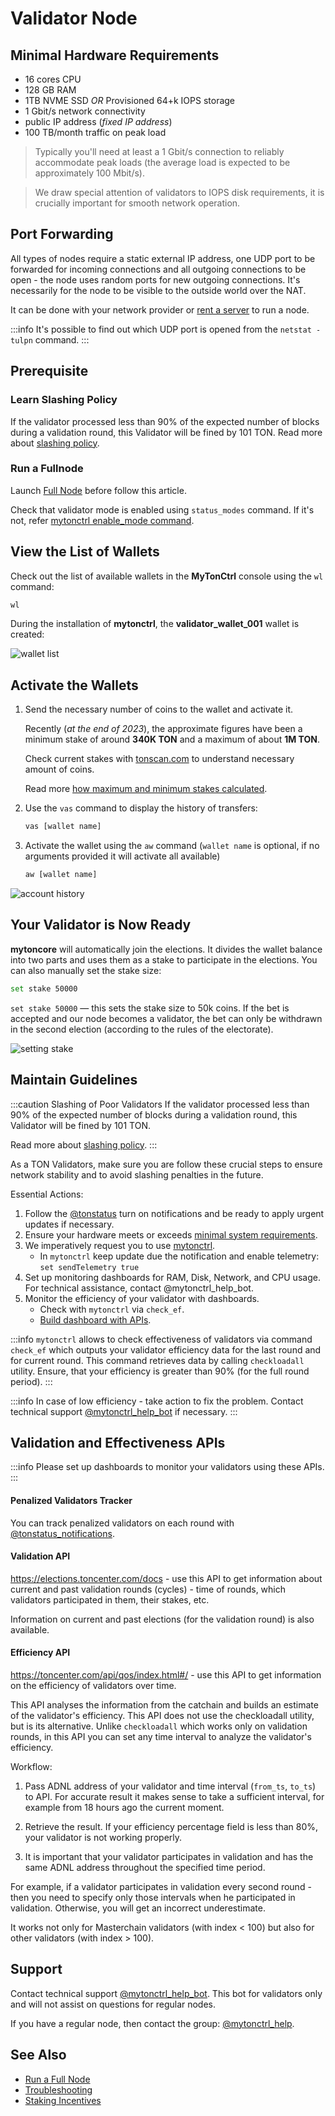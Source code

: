 # Validator Node


## Minimal Hardware Requirements

- 16 cores CPU
- 128 GB RAM
- 1TB NVME SSD _OR_ Provisioned 64+k IOPS storage
- 1 Gbit/s network connectivity
- public IP address (_fixed IP address_)
- 100 TB/month traffic on peak load

> Typically you'll need at least a 1 Gbit/s connection to reliably accommodate peak loads (the average load is expected to be approximately 100 Mbit/s).

> We draw special attention of validators to IOPS disk requirements, it is crucially important for smooth network operation.

## Port Forwarding

All types of nodes require a static external IP address, one UDP port to be forwarded for incoming connections and all outgoing connections to be open - the node uses random ports for new outgoing connections. It's necessarily for the node to be visible to the outside world over the NAT.

It can be done with your network provider or [rent a server](/participate/run-nodes/full-node#recommended-providers) to run a node.

:::info
It's possible to find out which UDP port is opened from the `netstat -tulpn` command.
:::


## Prerequisite

### Learn Slashing Policy

If the validator processed less than 90% of the expected number of blocks during a validation round, this Validator will be fined by 101 TON.
Read more about [slashing policy](/v3/documentation/infra/nodes/validation/staking-incentives#decentralized-system-of-penalties).


### Run a Fullnode
Launch [Full Node](/participate/run-nodes/full-node) before follow this article.



Check that validator mode is enabled using `status_modes` command. If it's not, refer [mytonctrl enable_mode command](/v3/documentation/infra/nodes/mytonctrl/mytonctrl-overview#enable_mode).

## View the List of Wallets

Check out the list of available wallets in the **MyTonCtrl** console using the `wl` command:

```sh
wl
```

During the installation of **mytonctrl**, the **validator_wallet_001** wallet is created:

![wallet list](/img/docs/nodes-validator/manual-ubuntu_mytonctrl-wl_ru.png)


## Activate the Wallets

1. Send the necessary number of coins to the wallet and activate it.

   Recently (_at the end of 2023_), the approximate figures have been a minimum stake of around __340K TON__ and a maximum of about __1M TON__.

   Check current stakes with [tonscan.com](https://tonscan.com/validation) to understand necessary amount of coins.

   Read more [how maximum and minimum stakes calculated](/v3/documentation/infra/nodes/validation/staking-incentives#values-of-stakes-max-effective-stake).

2. Use the `vas` command to display the history of transfers:

    ```sh
    vas [wallet name]
    ```

3. Activate the wallet using the `aw` command (`wallet name` is optional, if no arguments provided it will activate all available)

    ```sh
    aw [wallet name]
    ```

![account history](/img/docs/nodes-validator/manual-ubuntu_mytonctrl-vas-aw_ru.png)

## Your Validator is Now Ready

**mytoncore** will automatically join the elections. It divides the wallet balance into two parts and uses them as a stake to participate in the elections. You can also manually set the stake size:

```sh
set stake 50000
```

`set stake 50000` — this sets the stake size to 50k coins. If the bet is accepted and our node becomes a validator, the bet can only be withdrawn in the second election (according to the rules of the electorate).

![setting stake](/img/docs/nodes-validator/manual-ubuntu_mytonctrl-set_ru.png)

## Maintain Guidelines

:::caution Slashing of Poor Validators
If the validator processed less than 90% of the expected number of blocks during a validation round, this Validator will be fined by 101 TON.

Read more about [slashing policy](/v3/documentation/infra/nodes/validation/staking-incentives#decentralized-system-of-penalties).
:::


As a TON Validators, make sure you are follow these crucial steps to ensure network stability and to avoid slashing penalties in the future.

Essential Actions:

1. Follow the [@tonstatus](https://t.me/tonstatus) turn on notifications and be ready to apply urgent updates if necessary.
2. Ensure your hardware meets or exceeds [minimal system requirements](/v3/guidelines/nodes/running-nodes/validator-node#minimal-hardware-requirements).
3. We imperatively request you to use [mytonctrl](https://github.com/ton-blockchain/mytonctrl).
   - In `mytonctrl` keep update due the notification and enable telemetry: `set sendTelemetry true`
4. Set up monitoring dashboards for RAM, Disk, Network, and CPU usage. For technical assistance, contact @mytonctrl_help_bot.
5. Monitor the efficiency of your validator with dashboards. 
   - Check with `mytonctrl` via `check_ef`.
   - [Build dashboard with APIs](/v3/guidelines/nodes/running-nodes/validator-node#validation-and-effectiveness-apis).

:::info
`mytonctrl` allows to check effectiveness of validators via command `check_ef` which outputs your validator efficiency data for the last round and for current round.
This command retrieves data by calling `checkloadall` utility.
Ensure, that your efficiency is greater than 90% (for the full round period).
:::

:::info
In case of low efficiency - take action to fix the problem. Contact technical support [@mytonctrl_help_bot](https://t.me/mytonctrl_help_bot) if necessary.
:::


## Validation and Effectiveness APIs

:::info
Please set up dashboards to monitor your validators using these APIs.
:::

#### Penalized Validators Tracker

You can track penalized validators on each round with [@tonstatus_notifications](https://t.me/tonstatus_notifications).

#### Validation API
https://elections.toncenter.com/docs - use this API to get information about current and past validation rounds (cycles) - time of rounds, which validators participated in them, their stakes, etc.

Information on current and past elections (for the validation round) is also available.

#### Efficiency API

https://toncenter.com/api/qos/index.html#/ - use this API to get information on the efficiency of validators over time.

This API analyses the information from the catchain and builds an estimate of the validator's efficiency. This API does not use the checkloadall utility, but is its alternative.
Unlike `checkloadall` which works only on validation rounds, in this API you can set any time interval to analyze the validator's efficiency.

Workflow:

1. Pass ADNL address of your validator and time interval (`from_ts`, `to_ts`) to API. For accurate result it makes sense to take a sufficient interval, for example from  18 hours ago the current moment.

2. Retrieve the result. If your efficiency percentage field is less than 80%, your validator is not working properly.

3. It is important that your validator participates in validation and has the same ADNL address throughout the specified time period.

For example, if a validator participates in validation every second round - then you need to specify only those intervals when he participated in validation. Otherwise, you will get an incorrect underestimate.

It works not only for Masterchain validators (with index < 100) but also for other validators (with index > 100).





## Support 

Contact technical support [@mytonctrl_help_bot](https://t.me/mytonctrl_help_bot). This bot for validators only and will not assist on questions for regular nodes. 

If you have a regular node, then contact the group: [@mytonctrl_help](https://t.me/mytonctrl_help).


## See Also

* [Run a Full Node](/participate/run-nodes/full-node)
* [Troubleshooting](/v3/guidelines/nodes/nodes-troubleshooting)
* [Staking Incentives](/v3/documentation/infra/nodes/validation/staking-incentives)

